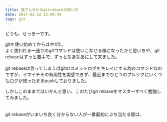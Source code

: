 ```yaml
---
title: 猫でも分かるgitrebaseの使い方
date: 2017-02-22 13:09:44
tags: git
---
```

どうも、せっきーです。  
  
gitを使い始めてからはや4年。  
よく使われる一通りのgitコマンドは使いこなせる様になったかと思いきや、git rebaseはずっと苦手で、ずっとなあなあにして来ました。
<br />
<br />
git rebaseは言ってしまえばgitのコミットログをキレイにする為のコマンドなのですが、イマイチその有用性を実感できず、最近までひとつのプルリクにいくつもログが残ったままpushしておりました。  

しかしこのままではいかんと思い、このたびgit rebaseをマスターすべく勉強してみました。  
<br />
<br />
git rebaseがいまいち良く分からない人が一番最初にぶち当たる壁は、